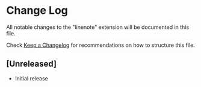# Change Log
All notable changes to the "linenote" extension will be documented in this file.

Check [Keep a Changelog](http://keepachangelog.com/) for recommendations on how to structure this file.

## [Unreleased]
- Initial release